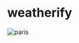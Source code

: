 # weatherify

![paris](https://user-images.githubusercontent.com/83109753/189195755-e00ec3d5-7ba0-434d-a62a-6223853d1ca2.PNG)

